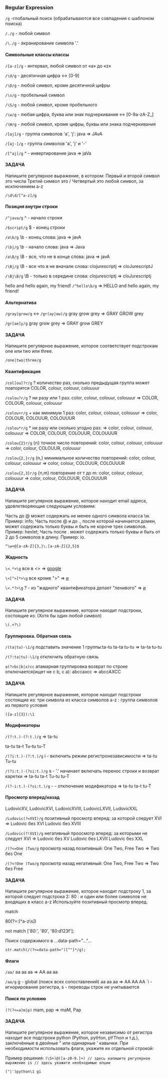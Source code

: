 ### Regular Expression

`/g` -глобальный поиск (обрабатываются все совпадения с шаблоном поиска)

`/./g` - любой символ

`/\./g` - экранирование символа '.'

#### Символьные классы классы ####

`/[a-z]/g` - интервал, любой символ от «a» до «z»

`/\d/g` - десятичная цифра <-> [0-9]

`/\D/g` - любой символ, кроме десятичной цифры

`/\s/g` - пробельный символ

`/\S/g` - любой символ, кроме пробельного

`/\w/g` - любая цифра, буква или знак подчеркивания  <-> [0-9a-zA-Z_]

`/\W/g` - любой символ, кроме цифры, буквы или знака подчеркивания

`/[aj]/g` - группа символов 'a', 'j': java => JAvA

`/[aj-]/g` - группа символов 'a', 'j' и '-'

`/[^aj]/g` ^ - инвертирование java => jaVa

#### ЗАДАЧА ####
Напишите регулярное выражение, в котором:
Первый и второй символ это числа
Третий символ это /
Четвертый это любой символ, за исключением a-z

`/\d\d/[^a-z]/g`

#### Позиция внутри строки ####

`/^java/g` ^ - начало строки

`/$script/g` $ - конец строки

`/a\b/g` \b - конец слова: java => javA

`/\bj/g` \b - начало слова: java => Java

`/a\B/g` \B - все, что не в конце слова: java => javA

`/\Bj/g` \B - все что в не вначале слова: clojurescriptj => cloJurescriptJ

`/\Bj\B/g` \B - только в середине слова: clojurescriptj => cloJurescriptj

hello and hello again, my friend!
`/^hello\b/g` => HELLO and hello again, my friend!

#### Альтернатива ####

`/gray|grow/g` <-> `/gr(ay|ow)/g` gray grow grey => GRAY GROW grey

`/gr[ae]y/g` gray grow grey => GRAY grow GREY

#### ЗАДАЧА ####
Напишите регулярное выражение, которое соответствует подстрокам one или two или three.

`/one|two|three/g`

#### Квантификация ####
`/col[ou]?r/g` ? количество раз, сколько предыдущая группа может повторятся COLOR, colour, colouur, colouuur

`/colou?r/g` ? ни разу или 1 раз: color, colour, colouur, colouuur => COLOR, COLOUR, colouur, colouuur

`/colou+r/g` + как минимум 1 раз: color, colour, colouur, colouuur => color, COLOUR, COLOUUR, COLOUUUR

`/colou*r/g` * ни разу или сколько угодно раз: => color, colour, colouur, colouuur => COLOR, COLOUR, COLOUUR, COLOUUUR

`/colou{2}r/g` {n} точное число повторений: color, colour, colouur, colouuur => color, colour, COLOUUR, colouuur

`/colou{2,}r/g` {n,} минимальное количество повторений:  color, colour, colouur, colouuur => color, colour, COLOUUR, COLOUUUR

`/colou{2,3}r/g` {n,m} повторение от т до m: color, colour, colouur, colouuur => color, colour, COLOUUR, COLOUUUR

#### ЗАДАЧА ####
Напишите регулярное выражение, которое находит email адреса, удовлетворяющие следующим условиям:

Часть до @ может содержать не менее одного символа класса \w. Пример: info;
Часть после @ и до ., после которой начинается домен, может содержать только буквы и быть не короче трех символов. Пример: hexlet;
Часть после . может содержать только буквы и быть от 2 до 5 символов в длину. Пример: io.

`^\w+@[a-zA-Z]{3,}\.[a-zA-Z]{2,5}$`

#### Жадность ####

`\<.*>\g` все в <> => <a href="http`www.yandex.ru">google</a>

`\<[^>]*>\g` все кроме ">" => <a href="http`www.yandex.ru"> и </a>

`\<.*?>\g` ? - из "жадного" квантификатора делает "ленивого" => <a href="http`www.yandex.ru"> и </a>

#### ЗАДАЧА ####
Напишите регулярное выражение, которое находит подстроки, состоящие из:
(Хотя бы один любой символ)

`\(.+?\)`

#### Группировка. Обратная связь ####
`/(ta|tu)-\1/g` подставить значение 1 группы:ta-tu ta-ta tu-tu => ta-ta tu-tu

`/(?:ta|tu)-\1/g` отключить обратную связь

`a(?>bc|b|x)cc` атамарная группировка возврат по строке отключается(ищет не с b, c a): abccaxcc => abccAXCC

#### ЗАДАЧА ####
Напишите регулярное выражение, которое находит подстроки состоящие из:
 три символа из класса символов a-z
 :
 группа символов из первого условия
 
`([a-z]{3}):\1`
 
#### Модификаторы ####
`/(?:t.)-(?:t.)/g` => ta-tu

ta-tu ta-t
Tu-tu tu-T

`/(?i:t.)-(?:t.)/g` i - включить режим регистронезависимости => ta-tu Tu-tu

`/(?i:t.)-(?si:t.)/g` s - '.' начинает включать перенос строки и возврат каретки => ta-tu ta-t Tu-tu tu-T

`/(?-i:t.)-(?si:t.)/g` - - отключение модификатора => ta-tu ta-t tu-T

#### Просмотр вперед/назад ####
LudovicXV, LudovicXVI, LudovicXVIII, LudovicLXVII, LudovicXXL

`/Ludovic(?=XVI)/g` позитивный просмотр вперед: за которой следует XVI => Ludovic без XVI Ludovic без XVIII

`/Ludovic(?!XVI)/g` негативный проосмотр вперед: за которыми не следует XVI => Ludovic без XV Ludovic без LXVII Ludovic без XXL

`/(?<=One )Two/g` просмотр назад позитивный: One Two, Free Two => Two без One

`/(?<!One )Two/g` просмотр назад негативный: One Two, Free Two => Two без Free

#### ЗАДАЧА ####
Напишите регулярное выражение, которое находит подстроку 1, за которой следует подстрока 2:
 80
 : и один или более символов не входящих в класс a-z
Используйте позитивный просмотр вперед.

match

80(?=:[^a-z\s])

not match
['80:', '80', '80:d123f'];


Поиск содержимого в ...data-path="..."...

`str.match(/(?<=data-path=")[^"]*/g);`

#### Флаги ####
`/aa/` aa aa aa => AA aa aa

`/aa/g` g - global (поиск всех сопоставлений) aa aa aa => AA AA AA `i - игнорирование регистра, s - переводы строк не учитываются

#### Поиск по условию ####
`(?(?<=a)m|p)` mam, pap => maM, Pap

#### ЗАДАЧА ####
Напишите регулярное выражение, которое независимо от регистра находит все подстроки python (Python, pytHon, pYThon и т.д.), заключённые в двойные " или одинарные ' кавычки.
При необходимости использовать флаги, укажите их отдельной строкой:

Пример решения:
`(\S+)@([a-z0-9.]+) // здесь напишите регулярное выражение
is // здесь укажите необходимые опции`

`("|')python\1
gi`




